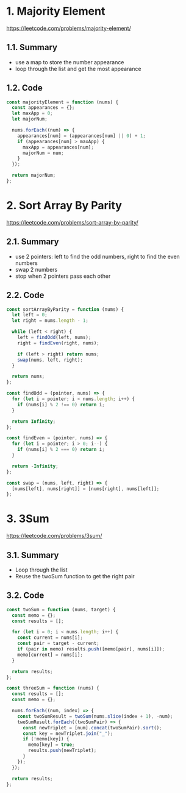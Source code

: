 # 1. Majority Element

https://leetcode.com/problems/majority-element/

## 1.1. Summary

- use a map to store the number appearance
- loop through the list and get the most appearance

## 1.2. Code

```js
const majorityElement = function (nums) {
  const appearances = {};
  let maxApp = 0;
  let majorNum;

  nums.forEach((num) => {
    appearances[num] = (appearances[num] || 0) + 1;
    if (appearances[num] > maxApp) {
      maxApp = appearances[num];
      majorNum = num;
    }
  });

  return majorNum;
};
```

# 2. Sort Array By Parity

https://leetcode.com/problems/sort-array-by-parity/

## 2.1. Summary

- use 2 pointers: left to find the odd numbers, right to find the even numbers
- swap 2 numbers
- stop when 2 pointers pass each other

## 2.2. Code

```js
const sortArrayByParity = function (nums) {
  let left = 0;
  let right = nums.length - 1;

  while (left < right) {
    left = findOdd(left, nums);
    right = findEven(right, nums);

    if (left > right) return nums;
    swap(nums, left, right);
  }

  return nums;
};

const findOdd = (pointer, nums) => {
  for (let i = pointer; i < nums.length; i++) {
    if (nums[i] % 2 !== 0) return i;
  }

  return Infinity;
};

const findEven = (pointer, nums) => {
  for (let i = pointer; i > 0; i--) {
    if (nums[i] % 2 === 0) return i;
  }

  return -Infinity;
};

const swap = (nums, left, right) => {
  [nums[left], nums[right]] = [nums[right], nums[left]];
};
```

# 3. 3Sum

https://leetcode.com/problems/3sum/

## 3.1. Summary

- Loop through the list
- Reuse the twoSum function to get the right pair

## 3.2. Code

```js
const twoSum = function (nums, target) {
  const memo = {};
  const results = [];

  for (let i = 0; i < nums.length; i++) {
    const current = nums[i];
    const pair = target - current;
    if (pair in memo) results.push([memo[pair], nums[i]]);
    memo[current] = nums[i];
  }

  return results;
};

const threeSum = function (nums) {
  const results = [];
  const memo = {};

  nums.forEach((num, index) => {
    const twoSumResult = twoSum(nums.slice(index + 1), -num);
    twoSumResult.forEach((twoSumPair) => {
      const newTriplet = [num].concat(twoSumPair).sort();
      const key = newTriplet.join("_");
      if (!memo[key]) {
        memo[key] = true;
        results.push(newTriplet);
      }
    });
  });

  return results;
};
```

